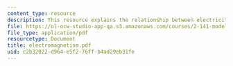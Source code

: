 ```yaml
---
content_type: resource
description: This resource explains the relationship between electricity and magnetism.
file: https://ol-ocw-studio-app-qa.s3.amazonaws.com/courses/2-141-modeling-and-simulation-of-dynamic-systems-fall-2006/c2b32022d964e5f276ffb4ad29eb31fe_electromagnetism.pdf
file_type: application/pdf
resourcetype: Document
title: electromagnetism.pdf
uid: c2b32022-d964-e5f2-76ff-b4ad29eb31fe
---
```

